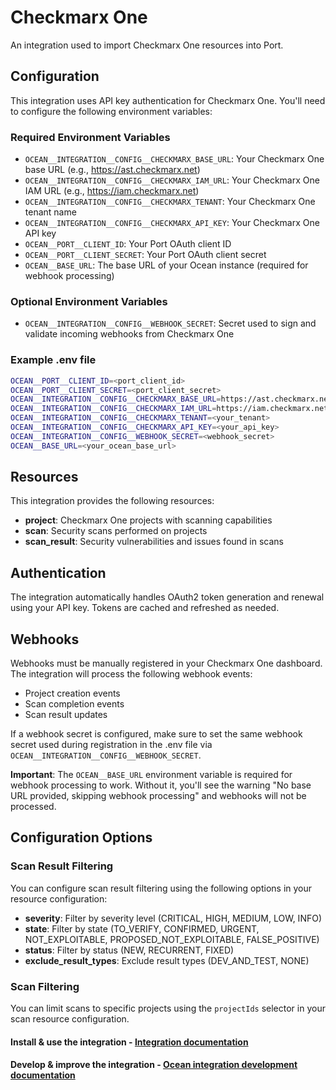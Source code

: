 # Checkmarx One

An integration used to import Checkmarx One resources into Port.

## Configuration

This integration uses API key authentication for Checkmarx One. You'll need to configure the following environment variables:

### Required Environment Variables

- `OCEAN__INTEGRATION__CONFIG__CHECKMARX_BASE_URL`: Your Checkmarx One base URL (e.g., https://ast.checkmarx.net)
- `OCEAN__INTEGRATION__CONFIG__CHECKMARX_IAM_URL`: Your Checkmarx One IAM URL (e.g., https://iam.checkmarx.net)
- `OCEAN__INTEGRATION__CONFIG__CHECKMARX_TENANT`: Your Checkmarx One tenant name
- `OCEAN__INTEGRATION__CONFIG__CHECKMARX_API_KEY`: Your Checkmarx One API key
- `OCEAN__PORT__CLIENT_ID`: Your Port OAuth client ID
- `OCEAN__PORT__CLIENT_SECRET`: Your Port OAuth client secret
- `OCEAN__BASE_URL`: The base URL of your Ocean instance (required for webhook processing)

### Optional Environment Variables

- `OCEAN__INTEGRATION__CONFIG__WEBHOOK_SECRET`: Secret used to sign and validate incoming webhooks from Checkmarx One

### Example .env file

```bash
OCEAN__PORT__CLIENT_ID=<port_client_id>
OCEAN__PORT__CLIENT_SECRET=<port_client_secret>
OCEAN__INTEGRATION__CONFIG__CHECKMARX_BASE_URL=https://ast.checkmarx.net
OCEAN__INTEGRATION__CONFIG__CHECKMARX_IAM_URL=https://iam.checkmarx.net
OCEAN__INTEGRATION__CONFIG__CHECKMARX_TENANT=<your_tenant>
OCEAN__INTEGRATION__CONFIG__CHECKMARX_API_KEY=<your_api_key>
OCEAN__INTEGRATION__CONFIG__WEBHOOK_SECRET=<webhook_secret>
OCEAN__BASE_URL=<your_ocean_base_url>
```

## Resources

This integration provides the following resources:

- **project**: Checkmarx One projects with scanning capabilities
- **scan**: Security scans performed on projects
- **scan_result**: Security vulnerabilities and issues found in scans

## Authentication

The integration automatically handles OAuth2 token generation and renewal using your API key. Tokens are cached and refreshed as needed.

## Webhooks

Webhooks must be manually registered in your Checkmarx One dashboard. The integration will process the following webhook events:

- Project creation events
- Scan completion events
- Scan result updates

If a webhook secret is configured, make sure to set the same webhook secret used during registration in the .env file via `OCEAN__INTEGRATION__CONFIG__WEBHOOK_SECRET`.

**Important**: The `OCEAN__BASE_URL` environment variable is required for webhook processing to work. Without it, you'll see the warning "No base URL provided, skipping webhook processing" and webhooks will not be processed.

## Configuration Options

### Scan Result Filtering

You can configure scan result filtering using the following options in your resource configuration:

- **severity**: Filter by severity level (CRITICAL, HIGH, MEDIUM, LOW, INFO)
- **state**: Filter by state (TO_VERIFY, CONFIRMED, URGENT, NOT_EXPLOITABLE, PROPOSED_NOT_EXPLOITABLE, FALSE_POSITIVE)
- **status**: Filter by status (NEW, RECURRENT, FIXED)
- **exclude_result_types**: Exclude result types (DEV_AND_TEST, NONE)

### Scan Filtering

You can limit scans to specific projects using the `projectIds` selector in your scan resource configuration.

#### Install & use the integration - [Integration documentation](https://docs.port.io/build-your-software-catalog/sync-data-to-catalog/code-quality-security/checkmarx-one)

#### Develop & improve the integration - [Ocean integration development documentation](https://ocean.getport.io/develop-an-integration/)